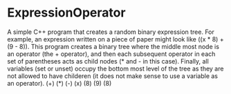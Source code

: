 # ExpressionOperator
A simple C++ program that creates a random binary expression tree. For example, an expression written on a
piece of paper might look like ((x * 8) + (9 - 8)). This program creates a binary tree where the middle most
node is an operator (the + operator), and then each subsequent operator in each set of parentheses acts as child 
nodes (* and - in this case). Finally, all variables (set or unset) occupy the bottom most level of the tree 
as they are not allowed to have childeren (it does not make sense to use a variable as an operator).
          (+)
      (*)     (-)
    (x) (8) (9) (8)

